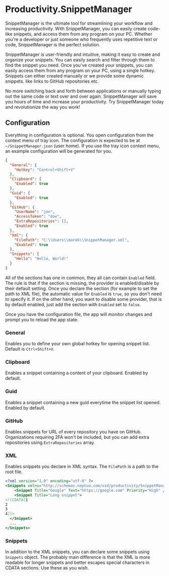 # Productivity.SnippetManager

SnippetManager is the ultimate tool for streamlining your workflow and increasing productivity. With SnippetManager, you can easily create code-like snippets, and access them from any program on your PC. Whether you're a developer or just someone who frequently uses repetitive text or code, SnippetManager is the perfect solution.

SnippetManager is user-friendly and intuitive, making it easy to create and organize your snippets. You can easily search and filter through them to find the snippet you need. Once you've created your snippets, you can easily access them from any program on your PC, using a single hotkey. Snippets can either created manually or we provide some dynamic snippets. like links to GitHub repositories etc.

No more switching back and forth between applications or manually typing out the same code or text over and over again. SnippetManager will save you hours of time and increase your productivity. Try SnippetManager today and revolutionize the way you work!

## Configuration

Everything in configuration is optional. You open configuration from the context menu of tray icon.
The configuration is expected to be at `~/SnippetManager.json` (user home). If you use the tray icon context menu, an example configuration will be generated for you.

```json
{
  "General": {
    "HotKey": "Control+Shift+V"
  },
  "Clipboard": {
    "Enabled": true
  },
  "Guid": {
    "Enabled": true
  },
  "GitHub": {
    "UserName": "jon",
    "AccessToken": "doe",
    "ExtraRepositories": [],
    "Enabled": true
  },
  "Xml": {
    "FilePath": "C:\\Users\\marek\\SnippetManager.xml",
    "Enabled": true
  },
  "Snippets": {
    "Hello": "Hello, World!"
  }
}
```

All of the sections has one in common, they all can contain `Enabled` field. The rule is that if the section is missing, the provider is enabled/disable by their default setting. Once you declare the section (for example to set the path to XML file), the automatic value for `Enabled` is `true`, so you don't need to specify it. If on the other hand, you want to disable some provider, that is by default enabled, just add the section with `Enabled` set to `false`.

Once you have the configuration file, the app will monitor changes and prompt you to reload the app state.

### General

Enables you to define your own global hotkey for opening snippet list. Default is `Ctrl+Shift+V`.

### Clipboard

Enables a snippet containing a content of your clipboard. Enabled by default.

### Guid

Enables a snippet containing a new guid everytime the snippet list opened. Enabled by default.

### GitHub

Enables snippets for URL of every repository you have on GitHub. Organizations requiring 2FA won't be included, but you can add extra repositories using `ExtraRepositories` array.

### XML

Enables snippets you declare in XML syntax. The `FilePath` is a path to the root file. 

```xml
<?xml version="1.0" encoding="utf-8" ?>
<Snippets xmlns="http://schemas.neptuo.com/xsd/productivity/SnippetManager.xsd">
	<Snippet Title="Google" Text="https://google.com" Priority="High" />
	<Snippet Title="Long snippet">
<![CDATA[1
2
3
4]]>
  </Snippet>
  ...
</Snippets>
```

### Snippets

In addition to the XML snippets, you can declare some snippets using `Snippets` object. The probably main difference is that the XML is more readable for longer snippets and better escapes special characters in CDATA sections. Use these as you wish.
